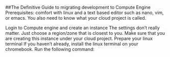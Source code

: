 ##The Definitive Guide to migrating development to Compute Engine
Prerequisites: comfort with linux and a text based editor such as nano, vim, or emacs. You also need to know what your cloud project is called. 

Login to Compute engine and create an instance
The settings don’t really matter. Just choose a region/zone that is closest to you. Make sure that you are creating this instance under your cloud project. 
Prepare your linux terminal
If you haven’t already, install the linux terminal on your chromebook.
Run the following command: 
